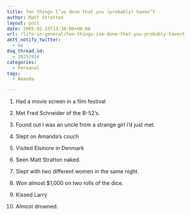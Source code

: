```yaml
---
title: Ten things I’ve done that you (probably) haven’t
author: Matt Stratton
layout: post
date: 2005-02-23T13:38:00+00:00
url: /life-in-general/ten-things-ive-done-that-you-probably-havent
aktt_notify_twitter:
  - no
dsq_thread_id:
  - 28252934
categories:
  - Personal
tags:
  - Amanda

---
```

1. Had a movie screen in a film festival
  
2. Met Fred Schneider of the B-52&#8217;s.
  
3. Found out I was an uncle from a strange girl I&#8217;d just met.
  
4. Slept on Amanda&#8217;s couch
  
5. Visited Elsinore in Denmark
  
6. Seen Matt Stratton naked.
  
7. Slept with two different women in the same night.
  
8. Won almost $1,000 on two rolls of the dice.
  
9. Kissed Larry
  
10. Almost drowned.